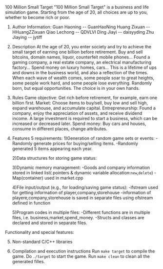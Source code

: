 100 Million Small Target
    "100 Million Small Target" is a business and life simulation game. Starting from the age of 20, all choices are up to you, whether to become rich or poor.
  
1. Author Information:
    Guan Haoning -- GuanHaoNing
    Huang Zixuan -- HHuangZZixuan
    Qiao Lechong -- QDVLVI
    Ding Jiayi   -- daisyyding
    Zhu Jiaying  -- jytiff

2. Description
    At the age of 20, you enter society and try to achieve the small target of earning one billion before retirement.
    Buy and sell bitcoins, domain names, liquor, counterfeit mobile phones...
    Found a gaming company, a real estate company, an electrical manufacturing factory...
    Spend money on luxury homes, cars...
    This is a lifetime of ups and downs in the business world, and also a reflection of the times.
    When each wave of wealth comes, some people soar to great heights, some people work hard, and some people lose everything.
    Randomly born, but equal opportunities. The choice is in your own hands.

3. Rules
    Game objective: Get rich before retirement, for example, earn one billion first.
    Market: Choose items to buy/sell, buy low and sell high, expand warehouse, and accumulate capital.
    Entrepreneurship: Found a company, enjoy the appreciation of assets, and receive dividend income. A large investment is required to start a business, which can be increased or decreased later.
    Spend money: Buy cars and houses, consume in different places, change attributes.

4. Features
   5 requirements:
   1)Generation of random game sets or events:
   -Randomly generate prices for buying/selling items.
   -Randomly generated 5 items appearing each year.
   
   2)Data structures for storing game status:
   
   
   
   3)Dynamic memory management:
   -Goods and company information stored in linked list( pointers & dynamic variable allocation:```new```,```delete```)
   -Map(container) used in market.cpp
   
   
   
   4)File input/output (e.g., for loading/saving game status):
   -ifstream used for getting information of player,company,storehouse
   -information of playere,company,storehouse is saved in separate files using ofstream defined in function 
   
   
   
   5)Program codes in multiple files:
   -Different functions are in multiple files, i.e. business,market,spend_money.
   -Structs and classes are declared and stored in separate files.

  Functionality and special features:
  
  
5. Non-standard C/C++ libraries


6. Compilation and execution instructions
   Run ```make target``` to compile the game.
   Do ```./target``` to start the game.
   Run ```make clean``` to clean all the generated filles.

